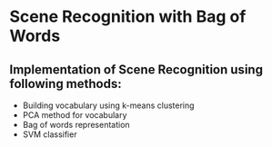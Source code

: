 # Scene Recognition with Bag of Words
## Implementation of Scene Recognition using following methods:
* Building vocabulary using k-means clustering
* PCA method for vocabulary
* Bag of words representation
* SVM classifier
